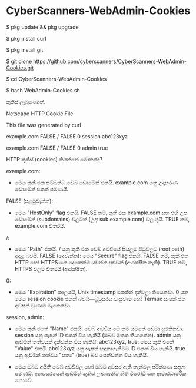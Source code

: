 # CyberScanners-WebAdmin-Cookies

$ pkg update && pkg upgrade

$ pkg install curl

$ pkg install git

$ git clone https://github.com/cyberscanners/CyberScanners-WebAdmin-Cookies.git

$ cd CyberScanners-WebAdmin-Cookies

$ bash WebAdmin-Cookies.sh

කුකීස් ලැබුණොත්.

Netscape HTTP Cookie File

This file was generated by curl

example.com    FALSE    /    FALSE    0    session    abc123xyz

example.com    FALSE    /    FALSE    0    admin    true

HTTP කුකීස් (cookies) කියන්නේ මොකක්ද?

example.com:

* මෙය කුකී එක සම්බන්ධ වෙබ් ඩොමේන් එකයි. example.com යනු උදාහරණ ඩොමේන් එකක් පමණයි.

FALSE (පළමුවැන්න):

* මෙය "HostOnly" flag එකයි. FALSE නම්, කුකී එක example.com සහ එහි උප ඩොමේන් (subdomains) වලටත් (උදා: sub.example.com) වලංගුයි. TRUE නම්, example.com විතරයි.

/:

* මෙය "Path" එකයි. / යනු කුකී එක වෙබ් අඩවියේ සියලුම පිටුවලට (root path) අදාළ බවයි.
FALSE (දෙවැන්න):
මෙය "Secure" flag එකයි. FALSE නම්, කුකී එක HTTP හෝ HTTPS යන දෙකෙන්ම යවන්න පුළුවන් (ආරක්ෂිත නැති). TRUE නම්, HTTPS වලට විතරයි (ආරක්ෂිත).

0:

* මෙය "Expiration" කාලයයි, Unix timestamp එකකින් දක්වලා තියෙනවා.
0 යනු මෙය session cookie එකක් බවයි—බ්‍රවුසරය වැසුවාම හෝ Termux සැෂන් එක අවසන් වුණාම මැකෙනවා.

session, admin:

* මෙය කුකී එකේ "Name" එකයි. වෙබ් අඩවිය මේ නම යටතේ ඩේටා සුරකිනවා.
session යනු සැෂන් ID එකක් විය හැකියි (ඔබව මතක තියාගන්න).
admin යනු ඇඩ්මින් තත්වයක් දක්වන්න විය හැකියි.
abc123xyz, true:
මෙය කුකී එකේ "Value" එකයි.
abc123xyz යනු සැෂන් හඳුනාගැනීමට ID එකක් විය හැකියි.
true යනු ඇඩ්මින් තත්වය "සත්‍ය" (true) බව පෙන්වන්න විය හැකියි.








* මෙය ඔබට අයිති වෙබ් අඩවිවල හෝ ඔබට අවසර ඇති තැන්වල පරීක්ෂණ සඳහා පමණයි. අනවසරයෙන් ඇඩ්මින් කුකීස් ලබාගැනීම නීති විරෝධී සහ ආචාරධාර්මික නොවේ.

